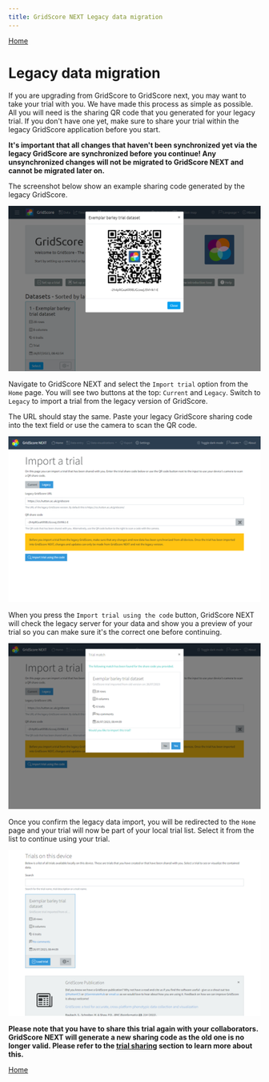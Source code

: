 ```yaml
---
title: GridScore NEXT Legacy data migration
---
```


<a href="index.html" class="btn btn-dark">Home</a>

# Legacy data migration

If you are upgrading from GridScore to GridScore next, you may want to take your trial with you. We have made this process as simple as possible. All you will need is the sharing QR code that you generated for your legacy trial. If you don't have one yet, make sure to share your trial within the legacy GridScore application before you start.

**It's important that all changes that haven't been synchronized yet via the legacy GridScore are synchronized before you continue! Any unsynchronized changes will not be migrated to GridScore NEXT and cannot be migrated later on.**

The screenshot below show an example sharing code generated by the legacy GridScore.

<img src="img/legacy-data-qr.png" style="max-width: 100%;" alt="Legacy GridScore sharing QR code">

Navigate to GridScore NEXT and select the `Import trial` option from the `Home` page. You will see two buttons at the top: `Current` and `Legacy`. Switch to `Legacy` to import a trial from the legacy version of GridScore.

The URL should stay the same. Paste your legacy GridScore sharing code into the text field or use the camera to scan the QR code.

<img src="img/legacy-data-code.png" style="max-width: 100%;" alt="Code entered into GridScore NEXT import">

When you press the `Import trial using the code` button, GridScore NEXT will check the legacy server for your data and show you a preview of your trial so you can make sure it's the correct one before continuing.

<img src="img/legacy-data-preview.png" style="max-width: 100%;" alt="Preview of shared trial">

Once you confirm the legacy data import, you will be redirected to the `Home` page and your trial will now be part of your local trial list. Select it from the list to continue using your trial.

<img src="img/legacy-data-imported.png" style="max-width: 100%;" alt="Legacy trial imported into GridScore NEXT">

**Please note that you have to share this trial again with your collaborators. GridScore NEXT will generate a new sharing code as the old one is no longer valid. Please refer to the <a href="trial-sharing.html">trial sharing</a> section to learn more about this.**

<a href="index.html" class="btn btn-dark">Home</a>